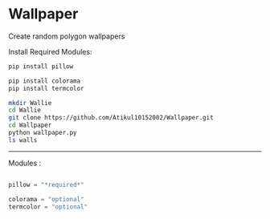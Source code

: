 # Wallpaper
Create random polygon wallpapers

Install Required Modules:
```bash
pip install pillow

pip install colorama
pip install termcolor
```

```bash
mkdir Wallie
cd Wallie
git clone https://github.com/Atikul10152002/Wallpaper.git
cd Wallpaper
python wallpaper.py
ls walls
```

<hr></hr>
Modules :

```python

pillow = "*required*"

colorama = "optional"
termcolor = "optional"
```